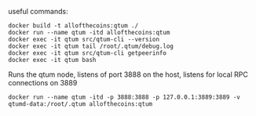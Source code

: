 useful commands:
```shell
docker build -t allofthecoins:qtum ./
docker run --name qtum -itd allofthecoins:qtum
docker exec -it qtum src/qtum-cli --version
docker exec -it qtum tail /root/.qtum/debug.log
docker exec -it qtum src/qtum-cli getpeerinfo
docker exec -it qtum bash
```

Runs the qtum node, listens of port 3888 on the host, listens for local RPC connections on 3889

```shell
docker run --name qtum -itd -p 3888:3888 -p 127.0.0.1:3889:3889 -v qtumd-data:/root/.qtum allofthecoins:qtum
```
